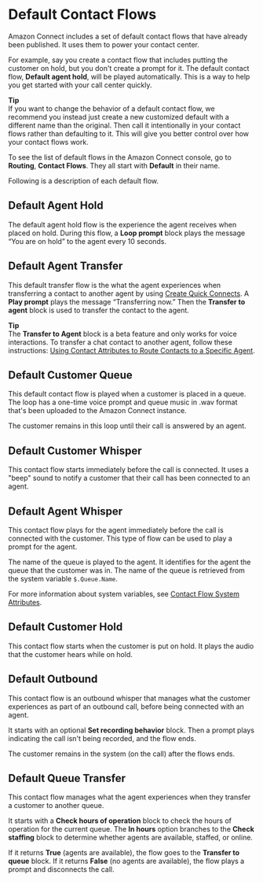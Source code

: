 # Default Contact Flows<a name="contact-flow-default"></a>

Amazon Connect includes a set of default contact flows that have already been published\. It uses them to power your contact center\. 

For example, say you create a contact flow that includes putting the customer on hold, but you don't create a prompt for it\. The default contact flow, **Default agent hold**, will be played automatically\. This is a way to help you get started with your call center quickly\.

**Tip**  
If you want to change the behavior of a default contact flow, we recommend you instead just create a new customized default with a different name than the original\. Then call it intentionally in your contact flows rather than defaulting to it\. This will give you better control over how your contact flows work\.

To see the list of default flows in the Amazon Connect console, go to **Routing**, **Contact Flows**\. They all start with **Default** in their name\. 

Following is a description of each default flow\.

## Default Agent Hold<a name="default-agent-hold"></a>

The default agent hold flow is the experience the agent receives when placed on hold\. During this flow, a **Loop prompt** block plays the message “You are on hold” to the agent every 10 seconds\. 

## Default Agent Transfer<a name="default-agent-transfer"></a>

This default transfer flow is the what the agent experiences when transferring a contact to another agent by using [Create Quick Connects](transfer.md#quick-connects)\. A **Play prompt** plays the message “Transferring now\.” Then the **Transfer to agent** block is used to transfer the contact to the agent\. 

**Tip**  
The **Transfer to Agent** block is a beta feature and only works for voice interactions\. To transfer a chat contact to another agent, follow these instructions: [Using Contact Attributes to Route Contacts to a Specific Agent](transfer.md#use-attribs-agent-queue)\.

## Default Customer Queue<a name="default-customer-queue"></a>

This default contact flow is played when a customer is placed in a queue\. The loop has a one\-time voice prompt and queue music in \.wav format that's been uploaded to the Amazon Connect instance\. 

The customer remains in this loop until their call is answered by an agent\.

## Default Customer Whisper<a name="default-customer-whisper"></a>

This contact flow starts immediately before the call is connected\. It uses a "beep" sound to notify a customer that their call has been connected to an agent\. 

## Default Agent Whisper<a name="default-agent-whisper"></a>

This contact flow plays for the agent immediately before the call is connected with the customer\. This type of flow can be used to play a prompt for the agent\. 

The name of the queue is played to the agent\. It identifies for the agent the queue that the customer was in\. The name of the queue is retrieved from the system variable `$.Queue.Name`\. 

For more information about system variables, see [Contact Flow System Attributes](connect-attrib-list.md#attribs-system-table)\.

## Default Customer Hold<a name="default-customer-hold"></a>

This contact flow starts when the customer is put on hold\. It plays the audio that the customer hears while on hold\. 

## Default Outbound<a name="default-outbound"></a>

This contact flow is an outbound whisper that manages what the customer experiences as part of an outbound call, before being connected with an agent\. 

It starts with an optional **Set recording behavior** block\. Then a prompt plays indicating the call isn't being recorded, and the flow ends\.

The customer remains in the system \(on the call\) after the flows ends\. 

## Default Queue Transfer<a name="default-queue-transfer"></a>

This contact flow manages what the agent experiences when they transfer a customer to another queue\.

It starts with a **Check hours of operation** block to check the hours of operation for the current queue\. The **In hours** option branches to the **Check staffing** block to determine whether agents are available, staffed, or online\. 

If it returns **True** \(agents are available\), the flow goes to the **Transfer to queue** block\. If it returns **False** \(no agents are available\), the flow plays a prompt and disconnects the call\.
